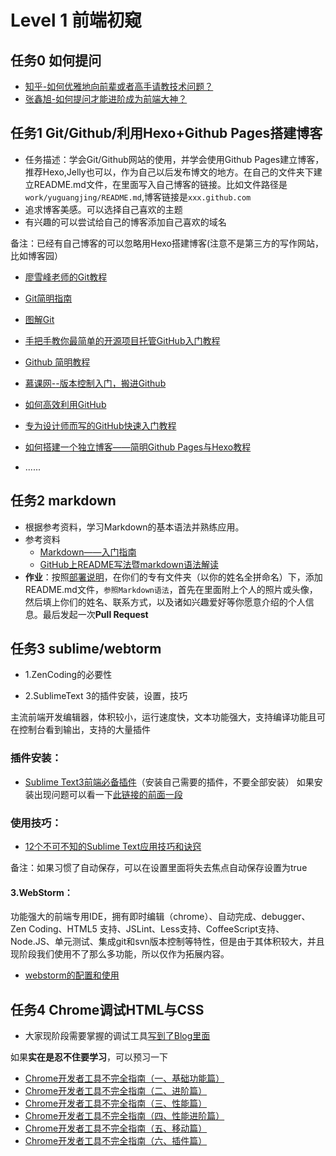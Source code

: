 # Level 1 前端初窥

## 任务0 如何提问

+ [知乎-如何优雅地向前辈或者高手请教技术问题？][1]
+ [张鑫旭-如何提问才能进阶成为前端大神？][2]


## 任务1 Git/Github/利用Hexo+Github Pages搭建博客

+ 任务描述：学会Git/Github网站的使用，并学会使用Github Pages建立博客，推荐Hexo,Jelly也可以，作为自己以后发布博文的地方。在自己的文件夹下建立README.md文件，在里面写入自己博客的链接。比如文件路径是`work/yuguangjing/README.md`,博客链接是`xxx.github.com`
+ 追求博客美感。可以选择自己喜欢的主题
+ 有兴趣的可以尝试给自己的博客添加自己喜欢的域名

备注：已经有自己博客的可以忽略用Hexo搭建博客(注意不是第三方的写作网站，比如博客园）

+ [廖雪峰老师的Git教程][3]
+ [Git简明指南][4]
+ [图解Git][5]
+ [手把手教你最简单的开源项目托管GitHub入门教程][6]
+ [Github 简明教程][7]
+ [慕课网--版本控制入门，搬进Github][8]
+ [如何高效利用GitHub][9]
+ [专为设计师而写的GitHub快速入门教程][10]
+ [如何搭建一个独立博客——简明Github Pages与Hexo教程][11]
+ ......





  [1]: https://www.zhihu.com/question/25464141
  [2]: http://www.zhangxinxu.com/wordpress/2015/05/how-to-ask-web-front-question/
  [3]: http://www.liaoxuefeng.com/wiki/0013739516305929606dd18361248578c67b8067c8c017b000/
  [4]: http://www.bootcss.com/p/git-guide/
  [5]: http://marklodato.github.io/visual-git-guide/index-zh-cn.html
  [6]: http://jingyan.baidu.com/article/f7ff0bfc7181492e27bb1360.html
  [7]: http://www.runoob.com/w3cnote/git-guide.html
  [8]: http://www.imooc.com/learn/390
  [9]: http://www.yangzhiping.com/tech/github.html
  [10]: http://www.ui.cn/detail/20957.html
  [11]: http://www.jianshu.com/p/05289a4bc8b2

## 任务2   markdown	
+ 根据参考资料，学习Markdown的基本语法并熟练应用。
+ 参考资料
	- [Markdown——入门指南](http://www.jianshu.com/p/1e402922ee32/)
	- [GitHub上README写法暨markdown语法解读](http://www.tuicool.com/articles/zIJrEjn)
+  **作业**：按照[部署说明](https://github.com/CQUPTBee/FE-Study)，在你们的专有文件夹（以你的姓名全拼命名）下，添加README.md文件，`参照Markdown语法`，首先在里面附上个人的照片或头像，然后填上你们的姓名、联系方式，以及诸如兴趣爱好等你愿意介绍的个人信息。最后发起一次**Pull Request**  

## 任务3   sublime/webtorm

+ 1.ZenCoding的必要性

+ 2.SublimeText 3的插件安装，设置，技巧

主流前端开发编辑器，体积较小，运行速度快，文本功能强大，支持编译功能且可在控制台看到输出，支持的大量插件

### 插件安装：
+ [Sublime Text3前端必备插件](http://www.jianshu.com/p/edbc2a13494b)（安装自己需要的插件，不要全部安装）
如果安装出现问题可以看一下[此链接的前面一段](http://www.jianshu.com/p/3cb5c6f2421c/#)
### 使用技巧：
+ [12个不可不知的Sublime Text应用技巧和诀窍 ](https://segmentfault.com/a/1190000000505218)

备注：如果习惯了自动保存，可以在设置里面将失去焦点自动保存设置为true

#### 3.WebStorm：
功能强大的前端专用IDE，拥有即时编辑（chrome）、自动完成、debugger、Zen Coding、HTML5 支持、JSLint、Less支持、CoffeeScript支持、Node.JS、单元测试、集成git和svn版本控制等特性，但是由于其体积较大，并且现阶段我们使用不了那么多功能，所以仅作为拓展内容。

+ [webstorm的配置和使用](http://www.jianshu.com/p/f72dfac254ac)

## 任务4   Chrome调试HTML与CSS

+ 大家现阶段需要掌握的调试工具[写到了Blog里面](http://879479119.github.io/2016/07/25/chrome%E5%BC%80%E5%8F%91%E8%80%85%E5%B7%A5%E5%85%B7%E4%B8%AD%E7%9A%84HTML%E4%B8%8ECSS%E8%B0%83%E8%AF%95/)

如果**实在是忍不住要学习**，可以预习一下

+ [Chrome开发者工具不完全指南（一、基础功能篇）](http://web.jobbole.com/82558/)
+ [Chrome开发者工具不完全指南（二、进阶篇）](http://web.jobbole.com/82562/)
+ [Chrome开发者工具不完全指南（三、性能篇）](http://web.jobbole.com/82576/)
+ [Chrome开发者工具不完全指南（四、性能进阶篇）](http://web.jobbole.com/82590/)
+ [Chrome开发者工具不完全指南（五、移动篇）](http://web.jobbole.com/82612/)
+ [Chrome开发者工具不完全指南（六、插件篇）](http://web.jobbole.com/82701/)
